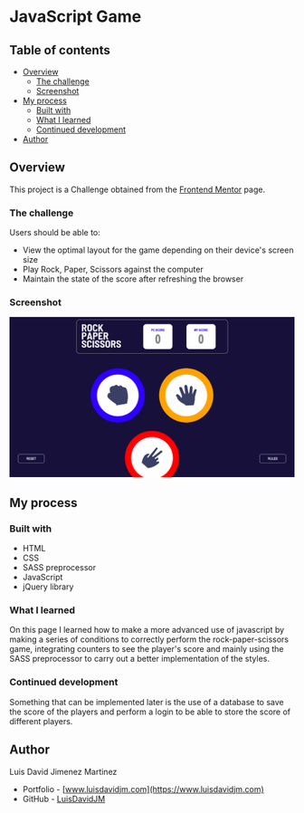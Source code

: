 # JavaScript Game

## Table of contents

- [Overview](#overview)
  - [The challenge](#the-challenge)
  - [Screenshot](#screenshot)
- [My process](#my-process)
  - [Built with](#built-with)
  - [What I learned](#what-i-learned)
  - [Continued development](#continued-development)
- [Author](#author)

## Overview

This project is a Challenge obtained from the [Frontend Mentor](https://www.frontendmentor.io/) page.

### The challenge

Users should be able to:

- View the optimal layout for the game depending on their device's screen size
- Play Rock, Paper, Scissors against the computer
- Maintain the state of the score after refreshing the browser

### Screenshot

![](./javascript-game.png)

## My process

### Built with

- HTML
- CSS
- SASS preprocessor 
- JavaScript
- jQuery library

### What I learned

On this page I learned how to make a more advanced use of javascript by making a series of conditions to correctly perform the rock-paper-scissors game, integrating counters to see the player's score and mainly using the SASS preprocessor to carry out a better implementation of the styles.

### Continued development

Something that can be implemented later is the use of a database to save the score of the players and perform a login to be able to store the score of different players.

## Author

Luis David Jimenez Martinez
- Portfolio - [www.luisdavidjm.com](https://www.luisdavidjm.com)
- GitHub - [LuisDavidJM](https://github.com/LuisDavidJM)
